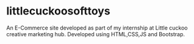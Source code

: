 # littlecuckoosofttoys
An E-Commerce site developed as part of my internship at Little cuckoo creative marketing hub. Developed using HTML,CSS,JS and Bootstrap.
